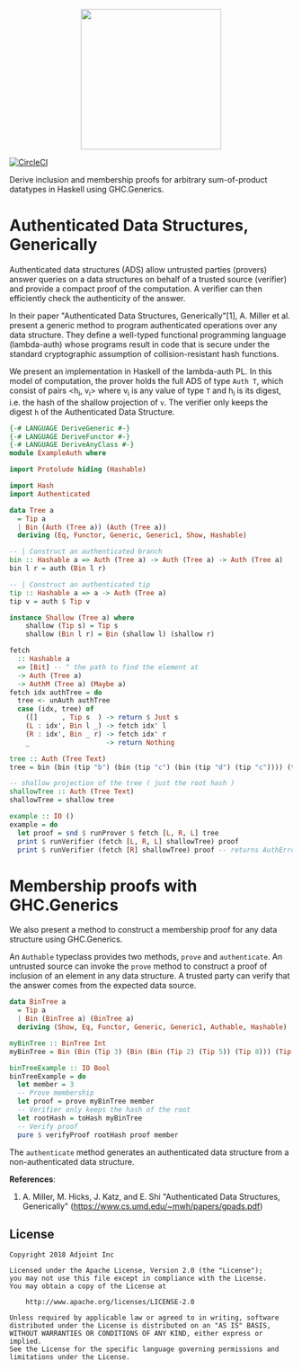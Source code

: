 <p align="center">
  <a href="http://www.adjoint.io"><img src="https://www.adjoint.io/images/logo-small.png" width="250"/></a>
</p>

[![CircleCI](https://circleci.com/gh/adjoint-io/auth-adt.svg?style=svg&circle-token=ab946f8d110bbc5e7fe0550d05d414a1fcbcedb0)](https://circleci.com/gh/adjoint-io/auth-adt)

Derive inclusion and membership proofs for arbitrary sum-of-product datatypes
in Haskell using GHC.Generics.

Authenticated Data Structures, Generically
=========================================

Authenticated data structures (ADS) allow untrusted parties (provers) answer queries on a data
structures on behalf of a trusted source (verifier) and provide a compact proof of the computation.
A verifier can then efficiently check the authenticity of the answer.

In their paper "Authenticated Data Structures, Generically"[1], A. Miller et al. present a generic
method to program authenticated operations over any data structure.
They define a well-typed functional programming language (lambda-auth) whose programs result in code
that is secure under the standard cryptographic assumption of collision-resistant hash functions.

We present an implementation in Haskell of the lambda-auth PL. In this model of computation,
the prover holds the full ADS of type `Auth T`, which consist of pairs <h<sub>i</sub>, v<sub>i</sub>>
where v<sub>i</sub> is any value of type `T` and h<sub>i</sub> is its digest, i.e. the hash of the
shallow projection of `v`. The verifier only keeps the digest `h` of the Authenticated Data Structure.

```haskell
{-# LANGUAGE DeriveGeneric #-}
{-# LANGUAGE DeriveFunctor #-}
{-# LANGUAGE DeriveAnyClass #-}
module ExampleAuth where

import Protolude hiding (Hashable)

import Hash
import Authenticated

data Tree a
  = Tip a
  | Bin (Auth (Tree a)) (Auth (Tree a))
  deriving (Eq, Functor, Generic, Generic1, Show, Hashable)

-- | Construct an authenticated branch
bin :: Hashable a => Auth (Tree a) -> Auth (Tree a) -> Auth (Tree a)
bin l r = auth (Bin l r)

-- | Construct an authenticated tip
tip :: Hashable a => a -> Auth (Tree a)
tip v = auth $ Tip v

instance Shallow (Tree a) where
    shallow (Tip s) = Tip s
    shallow (Bin l r) = Bin (shallow l) (shallow r)

fetch
  :: Hashable a
  => [Bit] -- ^ the path to find the element at
  -> Auth (Tree a)
  -> AuthM (Tree a) (Maybe a)
fetch idx authTree = do
  tree <- unAuth authTree
  case (idx, tree) of
    ([]      , Tip s  ) -> return $ Just s
    (L : idx', Bin l _) -> fetch idx' l
    (R : idx', Bin _ r) -> fetch idx' r
    _                   -> return Nothing

tree :: Auth (Tree Text)
tree = bin (bin (tip "b") (bin (tip "c") (bin (tip "d") (tip "c")))) (tip "a")

-- shallow projection of the tree ( just the root hash )
shallowTree :: Auth (Tree Text)
shallowTree = shallow tree

example :: IO ()
example = do
  let proof = snd $ runProver $ fetch [L, R, L] tree
  print $ runVerifier (fetch [L, R, L] shallowTree) proof
  print $ runVerifier (fetch [R] shallowTree) proof -- returns AuthError because hashes don't match


```






Membership proofs with GHC.Generics
===================================

We also present a method to construct a membership proof for any data structure using GHC.Generics.

An `Authable` typeclass provides two methods, `prove` and `authenticate`.
An untrusted source can invoke the `prove` method to construct a proof of inclusion of an element in any data structure.
A trusted party can verify that the answer comes from the expected data source.

```haskell
data BinTree a
  = Tip a
  | Bin (BinTree a) (BinTree a)
  deriving (Show, Eq, Functor, Generic, Generic1, Authable, Hashable)

myBinTree :: BinTree Int
myBinTree = Bin (Bin (Tip 3) (Bin (Bin (Tip 2) (Tip 5)) (Tip 8))) (Tip 1)

binTreeExample :: IO Bool
binTreeExample = do
  let member = 3
  -- Prove membership
  let proof = prove myBinTree member
  -- Verifier only keeps the hash of the root
  let rootHash = toHash myBinTree
  -- Verify proof
  pure $ verifyProof rootHash proof member
```

The `authenticate` method generates an authenticated data structure from a non-authenticated data structure.













**References**:
1. A. Miller, M. Hicks, J. Katz, and E. Shi "Authenticated Data Structures, Generically" (https://www.cs.umd.edu/~mwh/papers/gpads.pdf)


License
-------

```
Copyright 2018 Adjoint Inc

Licensed under the Apache License, Version 2.0 (the "License");
you may not use this file except in compliance with the License.
You may obtain a copy of the License at

    http://www.apache.org/licenses/LICENSE-2.0

Unless required by applicable law or agreed to in writing, software
distributed under the License is distributed on an "AS IS" BASIS,
WITHOUT WARRANTIES OR CONDITIONS OF ANY KIND, either express or implied.
See the License for the specific language governing permissions and
limitations under the License.
```
